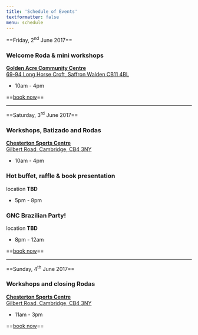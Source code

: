 ```yaml
---
title: 'Schedule of Events'
textformatter: false
menu: schedule
---
```


==Friday, 2<sup>nd</sup> June 2017==

### Welcome Roda & mini workshops
[**Golden Acre Community Centre**  
69-94 Long Horse Croft,
Saffron Walden CB11 4BL](https://goo.gl/maps/81NBYDZGMbJ2)
* 10am - 4pm

==<a href="#info">book now</a>==

---

==Saturday, 3<sup>rd</sup> June 2017==

### Workshops, Batizado and Rodas
[**Chesterton Sports Centre**  
Gilbert Road,
Cambridge, CB4 3NY](https://goo.gl/maps/Zp3w3X9Xhs32)
* 10am - 4pm

### Hot buffet, raffle & book presentation
location **TBD**
* 5pm - 8pm

### GNC Brazilian Party!
location **TBD**
* 8pm - 12am

==<a href="#info">book now</a>==

---

==Sunday, 4<sup>th</sup> June 2017==

### Workshops and closing Rodas
[**Chesterton Sports Centre**  
Gilbert Road,
Cambridge, CB4 3NY](https://goo.gl/maps/Zp3w3X9Xhs32)
* 11am - 3pm

==<a href="#info">book now</a>==
